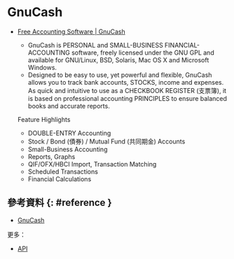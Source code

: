 # GnuCash

  - [Free Accounting Software \| GnuCash](https://www.gnucash.org/)

      - GnuCash is PERSONAL and SMALL-BUSINESS FINANCIAL-ACCOUNTING software, freely licensed under the GNU GPL and available for GNU/Linux, BSD, Solaris, Mac OS X and Microsoft Windows.
      - Designed to be easy to use, yet powerful and flexible, GnuCash allows you to track bank accounts, STOCKS, income and expenses. As quick and intuitive to use as a CHECKBOOK REGISTER (支票簿), it is based on professional accounting PRINCIPLES to ensure balanced books and accurate reports.

    Feature Highlights

      - DOUBLE-ENTRY Accounting
      - Stock / Bond (債券) / Mutual Fund (共同期金) Accounts
      - Small-Business Accounting
      - Reports, Graphs
      - QIF/OFX/HBCI Import, Transaction Matching
      - Scheduled Transactions
      - Financial Calculations

## 參考資料 {: #reference }

  - [GnuCash](https://www.gnucash.org/)

更多：

  - [API](gnucash-api.md)
